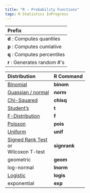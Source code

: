 ```yaml
---
title: "R - Probability Functions"
tags: R Statistics InProgress
---
```


| Prefix                       |
| :--------------------------- |
| **d** : Computes quantiles   |
| **p** : Computes cumlative   |
| **q** : Computes percentiles |
| **r** : Generates random #'s |


| Distribution | R Command |
| :----------- | :-------- |
| [Binomial](http://mathworld.wolfram.com/BinomialDistribution.html)                               | **binom**    |
| [Guassian / normal ](http://mathworld.wolfram.com/NormalDistribution.html)                       | **norm**     |
| [Chi-Squared](http://mathworld.wolfram.com/Chi-SquaredDistribution.html)                         | **chisq**    |
| [Student’s](http://mathworld.wolfram.com/Studentst-Distribution.html)                            | **t**        |
| [F-Distribution](http://mathworld.wolfram.com/F-Distribution.html)                               | **f**        |
| [Poisson](http://mathworld.wolfram.com/PoissonDistribution.html)                                 | **pois**     |
| [Uniform](http://mathworld.wolfram.com/UniformDistribution.html)                                 | **unif**     |
| [Signed Rank Test](https://www.statstest.com/wilcoxon-signed-rank-test)<br>or<br>Wilcoxon T-test | **signrank** |
| geometric                                                                                        | **geom**     |
| log-normal                                                                                       | **lnorm**    |
| [Logistic](https://www.ibm.com/topics/logistic-regression)                                       | **logis**    |
| exponential                                                                                      | **exp**      |
